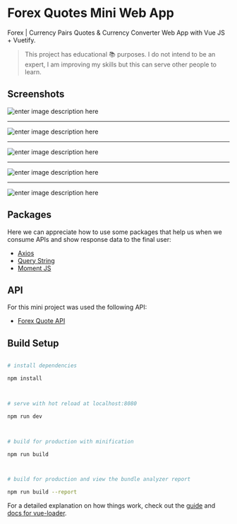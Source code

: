 # Forex Quotes Mini Web App
Forex | Currency Pairs Quotes & Currency Converter Web App with Vue JS + Vuetify.
>This project has educational :books: purposes. I do not intend to be an expert, I am improving my skills but this can serve other people to learn.
## Screenshots

![enter image description here](https://lh3.googleusercontent.com/hzncNl_2WxQZXvV9swVh8cfptpJgqSPg9zk57_C8RL8ER22NMrHkuyq88dBNeuw9JRC17YEIm9A)
___
![enter image description here](https://lh3.googleusercontent.com/2-FIGmsLaovZYIz30GPETgmAnxVDvgtKjsnFUz0DmaKJuQe0TbJ8AzvOGgg0ti7ubHBH8f60cdI)
___
![enter image description here](https://lh3.googleusercontent.com/KCJQrzhYU7cL-mBmoUwSll922Wjt0JMWQoduIQu8cg16PMuwdTvr699Z1Vrem1MqRO7lbVC4UmA)
___
![enter image description here](https://lh3.googleusercontent.com/9cLjn9Va8-aDn2h0_2WqXj8WrRvJLcc3zpnYyy8MMkFbbNdHiqQ18qOG0jyLOi1ME0zsN5lrZT8)
___
![enter image description here](https://lh3.googleusercontent.com/OvTtJmpMQU79jKNqoWMMdk8RulI2t38OSrvaMEnP9xEYHLeKsUjloanDoBXaXyc6nYhaoUS0L3E)

## Packages

Here we can appreciate how to use some packages that help us when we consume APIs and show response data to the final user:
+ [Axios](https://github.com/axios/axios)
+ [Query String](https://github.com/sindresorhus/query-string)
+ [Moment JS](https://github.com/moment/moment/)

## API

For this mini project was used the following API:
+ [Forex Quote API](https://1forge.com/forex-data-api/api-documentation)

## Build Setup



``` bash

# install dependencies

npm install



# serve with hot reload at localhost:8080

npm run dev



# build for production with minification

npm run build



# build for production and view the bundle analyzer report

npm run build --report

```



For a detailed explanation on how things work, check out the [guide](http://vuejs-templates.github.io/webpack/) and [docs for vue-loader](http://vuejs.github.io/vue-loader).
